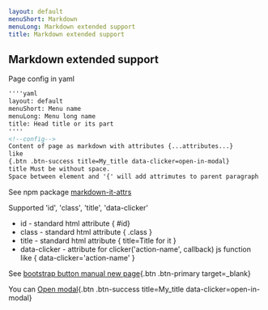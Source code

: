 ```yaml
layout: default
menuShort: Markdown
menuLong: Markdown extended support
title: Markdown extended support
```
<!--config-->
## Markdown extended support

Page config in yaml

```markdown
''''yaml
layout: default
menuShort: Menu name
menuLong: Menu long name
title: Head title or its part
''''
<!--config-->
Content of page as markdown with attributes {...attributes...} 
like
{.btn .btn-success title=My_title data-clicker=open-in-modal}
title Must be without space.
Space between element and '{' will add attrimutes to parent paragraph 
```

See npm package [markdown-it-attrs](https://www.npmjs.com/package/markdown-it-attrs)

Supported 'id', 'class', 'title', 'data-clicker'
- id - standard html attribute { #id} 
- class - standard html attribute { .class }
- title - standard html attribute { title=Title for it }
- data-clicker - attribute for clicker('action-name', callback) js function like { data-clicker='action-name' } 

See [bootstrap button manual new page](https://getbootstrap.com/docs/5.0/components/buttons/){.btn .btn-primary target=_blank}

You can [Open modal](#){.btn .btn-success title=My_title data-clicker=open-in-modal}
